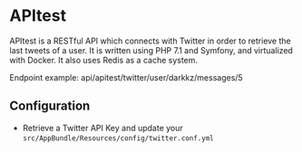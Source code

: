 # APItest

APItest is a RESTful API which connects with Twitter in order to retrieve the last tweets of a user.
It is written using PHP 7.1 and Symfony, and virtualized with Docker. It also uses Redis as a cache system.

Endpoint example: api/apitest/twitter/user/darkkz/messages/5

## Configuration

* Retrieve a Twitter API Key and update your `src/AppBundle/Resources/config/twitter.conf.yml`
